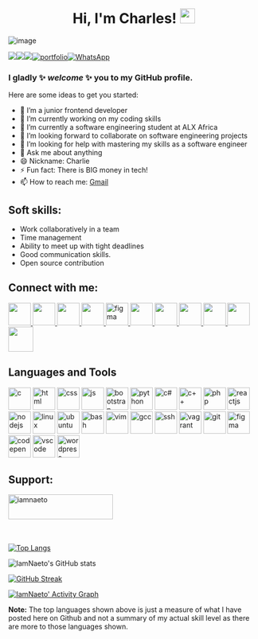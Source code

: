 <h1 align="center">
Hi, I'm Charles! <img src="https://raw.githubusercontent.com/MartinHeinz/MartinHeinz/master/wave.gif" width="30px" height="30px">
</h1>

![image](https://user-images.githubusercontent.com/105589308/188779708-53476cd5-9a8e-44b1-8350-565974aa35f9.png)

![](https://komarev.com/ghpvc/?username=IamNaeto&style=for-the-badge&color=blue&labelColor=000000)<a href="https://www.github.com/IamNaeto" target="_blank" rel="noreferrer"><img
src="https://img.shields.io/github/followers/IamNaeto?logo=github&style=for-the-badge&color=0C7DBE&labelColor=000000" /></a><a href="https://www.twitter.com/naetocharlie" target="_blank" rel="noreferrer"><img
src="https://img.shields.io/twitter/follow/naetocharlie?logo=twitter&style=for-the-badge&color=0C7DBE&labelColor=000000"
/></a>[![portfolio](https://img.shields.io/badge/my_portfolio-000?style=for-the-badge&logo=ko-fi&logoColor=white)](https://zuriportfolio-task.iamnaeto.repl.co/)[![WhatsApp](https://img.shields.io/badge/WhatsApp-25D366?style=for-the-badge&logo=whatsapp&logoColor=white)](https://wa.me/2348178200220)

### I gladly ✨ _welcome_ ✨ you to my GitHub profile. ###

Here are some ideas to get you started:

- 🔭 I’m a junior frontend developer
- 🔭 I’m currently working on my coding skills
- 🌱 I’m currently a software engineering student at ALX Africa
- 👯 I’m looking forward to collaborate on software engineering projects
- 🤔 I’m looking for help with mastering my skills as a software engineer
- 💬 Ask me about anything
- 😄 Nickname: Charlie
- ⚡ Fun fact: There is BIG money in tech!
- 📫 How to reach me: [Gmail](mailto:egesionucharlesobimnaeto@gmail.com)

## Soft skills: ##
- Work collaboratively in a team
- Time management
- Ability to meet up with tight deadlines
- Good communication skills.
- Open source contribution

## Connect with me: ##

<a href="https://linkedin.com/in/charles-obimnaetochukwu-egesionu/" target="blank">
<img src="https://cdn.jsdelivr.net/gh/devicons/devicon/icons/linkedin/linkedin-original.svg" width="45" height="45"/>
</a>

<a href="https://twitter.com/naetocharlie/" target="blank">
<img src="https://cdn.jsdelivr.net/gh/devicons/devicon/icons/twitter/twitter-original.svg" width="45" height="45"/>
</a>

<a href="https://www.instagram.com/iam_naetocharlie/" target="blank">
<img src="https://upload.wikimedia.org/wikipedia/commons/thumb/9/96/Instagram.svg/512px-Instagram.svg.png?20170725025253" width="45" height="45"/>
</a>

<a href="https://stackoverflow.com/users/20085737/iamnaeto" target="blank">
 <img src="https://upload.wikimedia.org/wikipedia/commons/thumb/e/ef/Stack_Overflow_icon.svg/512px-Stack_Overflow_icon.svg.png?20190716190036" width="45" height="45"/>
</a>

<a href="https://www.figma.com/@iamnaeto" target="blank">
 <img src="https://cdn.jsdelivr.net/gh/devicons/devicon/icons/figma/figma-original.svg" alt="figma" width="45" height="45"/>
</a>

<a href="https://replit.com/@IamNaeto" target="blank">
 <img src="https://upload.wikimedia.org/wikipedia/commons/thumb/b/b2/Repl.it_logo.svg/512px-Repl.it_logo.svg.png?20190414162605" width="45" height="45"/>
</a>

<a href="https://codepen.io/iamnaeto/" target="blank">
 <img src="https://cdn.jsdelivr.net/gh/devicons/devicon/icons/codepen/codepen-plain.svg" width="45" height="45"/>
</a>
 
 <a href="https://codesandbox.io/u/iamnaeto" target="blank">
 <img src="https://cdn.iconscout.com/icon/free/png-256/code-sandbox-3445516-2878443.png" width="45" height="45"/>
 </a>
 
<a href="https://dev.to/iamnaeto" target="blank">
<img src="https://res.cloudinary.com/practicaldev/image/fetch/s--R9qwOwpC--/c_limit%2Cf_auto%2Cfl_progressive%2Cq_auto%2Cw_880/https://thepracticaldev.s3.amazonaws.com/i/78hs31fax49uwy6kbxyw.png" width="45" height="45"/> 
 </a>

<a href="https://www.frontendmentor.io/profile/IamNaeto" target="blank">
<img src="https://seeklogo.com/images/F/frontend-mentor-logo-DD85EFE0E9-seeklogo.com.png" width="45" height="45"/>
</a>

<a href="https://www.sololearn.com/profile/19950991" target="blank">
<img src="https://blob.sololearn.com/avatars/sololearn.png" width="50" height="50"/>
</a>



<h2>Languages and Tools</h2>
<p align="left">
<img src="https://cdn.jsdelivr.net/gh/devicons/devicon/icons/c/c-original.svg" alt="c" width="45" height="45"/> 
<img src="https://cdn.jsdelivr.net/gh/devicons/devicon/icons/html5/html5-original-wordmark.svg" alt="html" width="45" height="45"/>
<img src="https://cdn.jsdelivr.net/gh/devicons/devicon/icons/css3/css3-original-wordmark.svg" alt="css" width="45" height="45"/>
<img src="https://cdn.jsdelivr.net/gh/devicons/devicon/icons/javascript/javascript-original.svg" alt="js" width="45" height="45"/> 
<img src="https://cdn.jsdelivr.net/gh/devicons/devicon/icons/bootstrap/bootstrap-original-wordmark.svg" alt="bootstrap" width="45" height="45"/>
<img src="https://cdn.jsdelivr.net/gh/devicons/devicon/icons/python/python-original.svg" alt="python" width="45" height="45"/>
<img src="https://cdn.jsdelivr.net/gh/devicons/devicon/icons/csharp/csharp-original.svg" alt="c#" width="45" height="45"/>
<img src="https://cdn.jsdelivr.net/gh/devicons/devicon/icons/cplusplus/cplusplus-original.svg" alt="c++" width="45" height="45"/>
<img src="https://cdn.jsdelivr.net/gh/devicons/devicon/icons/php/php-original.svg" alt="php" width="45" height="45"/>
<img src="https://cdn.jsdelivr.net/gh/devicons/devicon/icons/react/react-original-wordmark.svg" alt="reactjs" width="45" height="45"/>
<img src="https://cdn.jsdelivr.net/gh/devicons/devicon/icons/nodejs/nodejs-original.svg" alt="nodejs" width="45" height="45"/>
<img src="https://cdn.jsdelivr.net/gh/devicons/devicon/icons/linux/linux-original.svg" alt="linux" width="45" height="45"/>
<img src="https://cdn.jsdelivr.net/gh/devicons/devicon/icons/ubuntu/ubuntu-plain-wordmark.svg" alt="ubuntu" width="45" height="45"/>
<img src="https://cdn.jsdelivr.net/gh/devicons/devicon/icons/bash/bash-original.svg" alt="bash" width="45" height="45"/> 
<img src="https://cdn.jsdelivr.net/gh/devicons/devicon/icons/vim/vim-original.svg" alt="vim" width="45" height="45"/>
<img src="https://cdn.jsdelivr.net/gh/devicons/devicon/icons/gcc/gcc-original.svg" alt="gcc" width="45" height="45"/>
<img src="https://cdn.jsdelivr.net/gh/devicons/devicon/icons/ssh/ssh-original-wordmark.svg" alt="ssh" width="45" height="45"/>
<img src="https://cdn.jsdelivr.net/gh/devicons/devicon/icons/vagrant/vagrant-original.svg" alt="vagrant" width="45" height="45"/> 
<img src="https://cdn.jsdelivr.net/gh/devicons/devicon/icons/git/git-original.svg" alt="git" width="45" height="45"/>
<img src="https://cdn.jsdelivr.net/gh/devicons/devicon/icons/figma/figma-original.svg" alt="figma" width="45" height="45"/>
<img src="https://cdn.jsdelivr.net/gh/devicons/devicon/icons/codepen/codepen-plain.svg" alt="codepen" width="45" height="45"/>
<img src="https://cdn.jsdelivr.net/gh/devicons/devicon/icons/vscode/vscode-original.svg" alt="vscode" width="45" height="45"/>
<img src="https://cdn.jsdelivr.net/gh/devicons/devicon/icons/wordpress/wordpress-original.svg" alt="wordpress" width="45" height="45"/>
</p>

<h2 align="left">Support:</h2>
<p><a href="https://www.buymeacoffee.com/egesionuchb"> <img align="left" src="https://cdn.buymeacoffee.com/buttons/v2/default-yellow.png" height="50" width="210" alt="iamnaeto" /></a></p><br><br><br><br><br>

[![Top Langs](https://github-readme-stats.vercel.app/api/top-langs/?username=IamNaeto&layout=compact)](https://github.com/IamNaeto/github-readme-stats)

![IamNaeto's GitHub stats](https://github-readme-stats.vercel.app/api?username=IamNaeto&show_icons=true&theme=codeSTACKr)

[![GitHub Streak](https://streak-stats.demolab.com/?user=IamNaeto&theme=dark)](https://git.io/streak-stats)

<a href="https://github.com/uyitech/github-readme-activity-graph"><img alt="IamNaeto' Activity Graph" src="https://activity-graph.herokuapp.com/graph?username=IamNaeto&bg_color=151515&color=FA8B00&line=FA8B00&point=FFFFFF&hide_border=true" /></a>

<b>Note:</b> The top languages shown above is just a measure of what I have posted here on Github and not a summary of my actual skill level as there are more to those languages shown.
